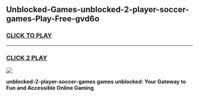 
## Unblocked-Games-unblocked-2-player-soccer-games-Play-Free-gvd6o
<h3>
<a href="https://premium76.site?title=unblocked-2-player-soccer-games&ref=21A">CLICK TO PLAY</a></h3>
<hr>

<h3>
<a href="https://premium76.site?title=unblocked-2-player-soccer-games&ref=21A">CLICK 2 PLAY</a>
  
</h3>

<a href="https://premium76.site?title=unblocked-2-player-soccer-games&ref=21A"><img src="https://clearcache.store/games.png"></a>


**unblocked-2-player-soccer-games games unblocked: Your Gateway to Fun and Accessible Online Gaming**
